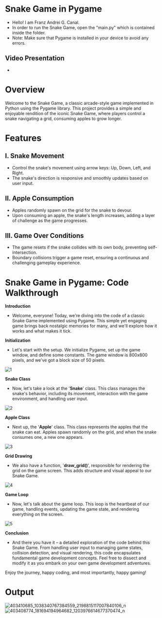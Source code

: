 # Snake Game in Pygame

+ Hello! I am Franz Andrei G. Canal.
+ In order to run the Snake Game, open the "main.py" which is contained inside the folder.
+ Note: Make sure that Pygame is installed in your device to avoid any errors.

## Video Presentation
+ 

# Overview

Welcome to the Snake Game, a classic arcade-style game implemented in Python using the Pygame library. This project provides a simple and enjoyable rendition of the iconic Snake Game, where players control a snake navigating a grid, consuming apples to grow longer.

# Features

## I. Snake Movement
+ Control the snake's movement using arrow keys: Up, Down, Left, and Right.
+ The snake's direction is responsive and smoothly updates based on user input.

## II. Apple Consumption
+ Apples randomly spawn on the grid for the snake to devour.
+ Upon consuming an apple, the snake's length increases, adding a layer of challenge as the game progresses.

## III. Game Over Conditions
+ The game resets if the snake collides with its own body, preventing self-intersection.
+ Boundary collisions trigger a game reset, ensuring a continuous and challenging gameplay experience.

# Snake Game in Pygame: Code Walkthrough

**Introduction**
+ Welcome, everyone! Today, we're diving into the code of a classic Snake Game implemented using Pygame. This simple yet engaging game brings back nostalgic memories for many, and we'll explore how it works and what makes it tick.

**Initialization**
+ Let's start with the setup. We initialize Pygame, set up the game window, and define some constants. The game window is 800x800 pixels, and we've got a block size of 50 pixels.

![1](https://github.com/FranzAndreiCanal/Canal_Snake_Game/assets/145314497/614bdee5-322f-4d58-a14e-755869c0f728)

**Snake Class**
+ Now, let's take a look at the '**Snake**' class. This class manages the snake's behavior, including its movement, interaction with the game environment, and handling user input.

![2](https://github.com/FranzAndreiCanal/Canal_Snake_Game/assets/145314497/8136df0b-a1d1-4290-b441-671c1800bc20)

**Apple Class**
+ Next up, the '**Apple**' class. This class represents the apples that the snake can eat. Apples spawn randomly on the grid, and when the snake consumes one, a new one appears.

![3](https://github.com/FranzAndreiCanal/Canal_Snake_Game/assets/145314497/7cfcb864-2a29-4331-adcb-6c058a3bd64e)

**Grid Drawing**
+ We also have a function, '**draw_grid()**', responsible for rendering the grid on the game screen. This adds structure and visual appeal to our Snake Game.

![4](https://github.com/FranzAndreiCanal/Canal_Snake_Game/assets/145314497/b7119263-42b6-4b25-8397-cdc4e819e29c)

**Game Loop**
+ Now, let's talk about the game loop. This loop is the heartbeat of our game, handling events, updating the game state, and rendering everything on the screen.

![5](https://github.com/FranzAndreiCanal/Canal_Snake_Game/assets/145314497/e5b58fd0-47cc-4ddb-97d9-5abed8b7e8ef)

**Conclusion**
+ And there you have it – a detailed exploration of the code behind this Snake Game. From handling user input to managing game states, collision detection, and visual rendering, this code encapsulates fundamental game development concepts. Feel free to dissect and modify it as you embark on your own game development adventures.

Enjoy the journey, happy coding, and most importantly, happy gaming!



# Output

![403410685_1038340767384559_2198815117007840106_n](https://github.com/FranzAndreiCanal/Canal_Snake_Game/assets/145314497/abafa0e1-4921-4d90-89f5-ed4bf6f54ec3)
![403408774_181694194964682_1203976614677370474_n](https://github.com/FranzAndreiCanal/Canal_Snake_Game/assets/145314497/ad0a70c9-12f7-4061-9f8c-7cf944e61566)
